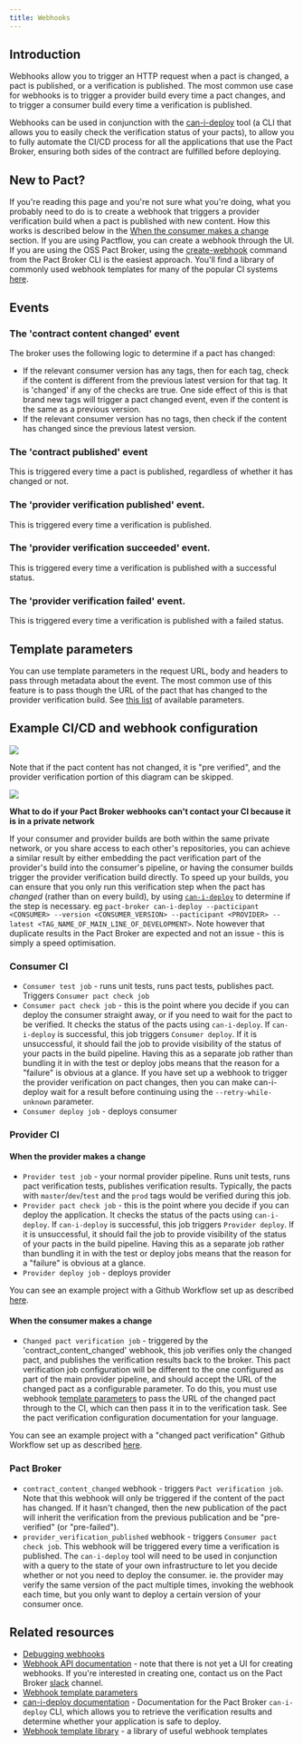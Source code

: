 ```yaml
---
title: Webhooks
---
```


## Introduction

Webhooks allow you to trigger an HTTP request when a pact is changed, a pact is published, or a verification is published. The most common use case for webhooks is to trigger a provider build every time a pact changes, and to trigger a consumer build every time a verification is published.

Webhooks can be used in conjunction with the [can-i-deploy](/pact_broker/can_i_deploy) tool \(a CLI that allows you to easily check the verification status of your pacts\), to allow you to fully automate the CI/CD process for all the applications that use the Pact Broker, ensuring both sides of the contract are fulfilled before deploying.

## New to Pact?

If you're reading this page and you're not sure what you're doing, what you probably need to do is to create a webhook that triggers a provider verification build when a pact is published with new content. How this works is described below in the [When the consumer makes a change](#when-the-consumer-makes-a-change) section. If you are using Pactflow, you can create a webhook through the UI. If you are using the OSS Pact Broker, using the [create-webhook](https://docs.pact.io/pact_broker/client_cli/readme#create-webhook) command from the Pact Broker CLI is the easiest approach. You'll find a library of commonly used webhook templates for many of the popular CI systems [here](/pact_broker/webhooks/template_library).

## Events

### The 'contract content changed' event

The broker uses the following logic to determine if a pact has changed:

* If the relevant consumer version has any tags, then for each tag, check if the content is different from the previous latest version for that tag. It is 'changed' if any of the checks are true. One side effect of this is that brand new tags will trigger a pact changed event, even if the content is the same as a previous version.
* If the relevant consumer version has no tags, then check if the content has changed since the previous latest version.

### The 'contract published' event

This is triggered every time a pact is published, regardless of whether it has changed or not.

### The 'provider verification published' event.

This is triggered every time a verification is published.

### The 'provider verification succeeded' event.

This is triggered every time a verification is published with a successful status.

### The 'provider verification failed' event.

This is triggered every time a verification is published with a failed status.

## Template parameters

You can use template parameters in the request URL, body and headers to pass through metadata about the event. The most common use of this feature is to pass though the URL of the pact that has changed to the provider verification build. See [this list](https://github.com/pact-foundation/pact_broker/blob/master/lib/pact_broker/doc/views/webhooks.markdown#dynamic-variable-substitution) of available parameters.

## Example CI/CD and webhook configuration

![](https://raw.githubusercontent.com/wiki/pact-foundation/pact_broker/images/webhook_end_to_end.png)

Note that if the pact content has not changed, it is "pre verified", and the provider verification portion of this diagram can be skipped.

![](https://raw.githubusercontent.com/wiki/pact-foundation/pact_broker/images/webhook_end_to_end_skip.png)

**What to do if your Pact Broker webhooks can't contact your CI because it is in a private network**

If your consumer and provider builds are both within the same private network, or you share access to each other's repositories, you can achieve a similar result by either embedding the pact verification part of the provider's build into the consumer's pipeline, or having the consumer builds trigger the provider verification build directly. To speed up your builds, you can ensure that you only run this verification step when the pact has _changed_ (rather than on every build), by using [`can-i-deploy`](/pact_broker/can_i_deploy) to determine if the step is necessary. eg `pact-broker can-i-deploy --pacticipant <CONSUMER> --version <CONSUMER_VERSION> --pacticipant <PROVIDER> --latest <TAG_NAME_OF_MAIN_LINE_OF_DEVELOPMENT>`. Note however that duplicate results in the Pact Broker are expected and not an issue - this is simply a speed optimisation.

### Consumer CI

* `Consumer test job` - runs unit tests, runs pact tests, publishes pact. Triggers `Consumer pact check job`
* `Consumer pact check job` - this is the point where you decide if you can deploy the consumer straight away, or if you need to wait for the pact to be verified. It checks the status of the pacts using `can-i-deploy`. If `can-i-deploy` is successful, this job triggers `Consumer deploy`. If it is unsuccessful, it should fail the job to provide visibility of the status of your pacts in the build pipeline. Having this as a separate job rather than bundling it in with the test or deploy jobs means that the reason for a "failure" is obvious at a glance. If you have set up a webhook to trigger the provider verification on pact changes, then you can make can-i-deploy wait for a result before continuing using the `--retry-while-unknown` parameter.
* `Consumer deploy job` - deploys consumer

### Provider CI

#### When the provider makes a change

* `Provider test job` - your normal provider pipeline. Runs unit tests, runs pact verification tests, publishes verification results. Typically, the pacts with `master`/`dev`/`test` and the `prod` tags would be verified during this job.
* `Provider pact check job` - this is the point where you decide if you can deploy the application. It checks the status of the pacts using `can-i-deploy`. If `can-i-deploy` is successful, this job triggers `Provider deploy`. If it is unsuccessful, it should fail the job to provide visibility of the status of your pacts in the build pipeline. Having this as a separate job rather than bundling it in with the test or deploy jobs means that the reason for a "failure" is obvious at a glance.
* `Provider deploy job` - deploys provider

You can see an example project with a Github Workflow set up as described [here](https://github.com/pactflow/example-provider/blob/master/.github/workflows/build.yml).

#### When the consumer makes a change

* `Changed pact verification job` - triggered by the 'contract\_content\_changed' webhook, this job verifies only the changed pact, and publishes the verification results back to the broker. This pact verification job configuration will be different to the one configured as part of the main provider pipeline, and should accept the URL of the changed pact as a configurable parameter. To do this, you must use webhook [template parameters](/pact_broker/advanced_topics/api_docs/webhooks#dynamic-variable-substitution) to pass the URL of the changed pact through to the CI, which can then pass it in to the verification task. See the pact verification configuration documentation for your language.

You can see an example project with a "changed pact verification" Github Workflow set up as described [here](https://github.com/pactflow/example-provider/blob/master/.github/workflows/verify_changed_pact.yml).

### Pact Broker

* `contract_content_changed` webhook - triggers `Pact verification job`. Note that this webhook will only be triggered if the content of the pact has changed. If it hasn't changed, then the new publication of the pact will inherit the verification from the previous publication and be "pre-verified" \(or "pre-failed"\).
* `provider_verification_published` webhook - triggers `Consumer pact check job`. This webhook will be triggered every time a verification is published. The `can-i-deploy` tool will need to be used in conjunction with a query to the state of your own infrastructure to let you decide whether or not you need to deploy the consumer. ie. the provider may verify the same version of the pact multiple times, invoking the webhook each time, but you only want to deploy a certain version of your consumer once.

## Related resources

* [Debugging webhooks](/pact_broker/webhooks/debugging_webhooks)
* [Webhook API documentation](/pact_broker/advanced_topics/api_docs/webhooks) - note that there is not yet a UI for creating webhooks. If you're interested in creating one, contact us on the Pact Broker [slack](https://slack.pact.io) channel.
* [Webhook template parameters](/pact_broker/advanced_topics/api_docs/webhooks#dynamic-variable-substitution)
* [can-i-deploy documentation](https://github.com/pact-foundation/pact_broker-client#can-i-deploy) - Documentation for the Pact Broker `can-i-deploy` CLI, which allows you to retrieve the verification results and determine whether your application is safe to deploy.
* [Webhook template library](/pact_broker/webhooks/template_library) - a library of useful webhook templates

